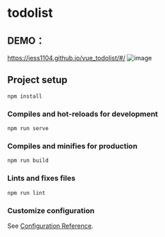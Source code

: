 # todolist

## DEMO：

https://jess1104.github.io/vue_todolist/#/
![image](https://user-images.githubusercontent.com/84704566/145437860-a1e851d6-05bf-4f46-9ff4-e54d2420b0a5.png)

## Project setup

```
npm install
```

### Compiles and hot-reloads for development

```
npm run serve
```

### Compiles and minifies for production

```
npm run build
```

### Lints and fixes files

```
npm run lint
```

### Customize configuration

See [Configuration Reference](https://cli.vuejs.org/config/).
